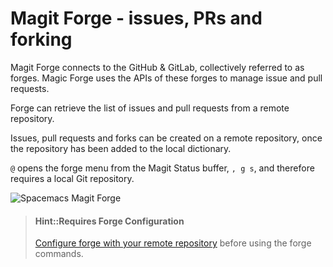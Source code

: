 # Magit Forge - issues, PRs and forking

Magit Forge connects to the GitHub & GitLab, collectively referred to as forges.  Magic Forge uses the APIs of these forges to manage issue and pull requests.

Forge can retrieve the list of issues and pull requests from a remote repository.

Issues, pull requests and forks can be created on a remote repository, once the repository has been added to the local dictionary.

`@` opens the forge menu from the Magit Status buffer, `, g s`, and therefore requires a local Git repository.

![Spacemacs Magit Forge](/images/spacmacs-magit-forge-menu.png)

> #### Hint::Requires Forge Configuration
> [Configure forge with your remote repository](/source-control/forge-configuration.md) before using the forge commands.
